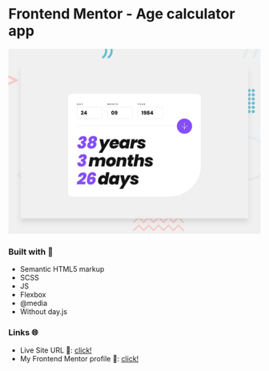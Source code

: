# Frontend Mentor - Age calculator app

![Design preview for the Age calculator app coding challenge](./design/desktop-preview.jpg)

### Built with 🧱
- Semantic HTML5 markup
- SCSS
- JS
- Flexbox
- @media
- Without day.js

### Links 🌐

- Live Site URL 🔴: [click!](https://guiyee89.github.io/Age-calculator-app/)
- My Frontend Mentor profile 👦: [click!](https://www.frontendmentor.io/profile/kacperkwinta)
